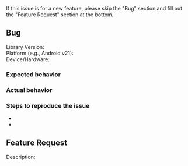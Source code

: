 If this issue is for a new feature, please skip the "Bug" section and fill out the "Feature Request" section at the bottom.

## Bug

Library Version:  
Platform (e.g., Android v21):  
Device/Hardware:  

### Expected behavior

### Actual behavior

### Steps to reproduce the issue
- 
- 


## Feature Request

Description:  